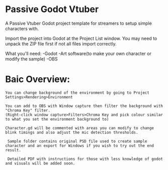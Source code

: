 # Passive Godot Vtuber
 A Passive Vtuber Godot project template for streamers to setup simple characters with.

 Import the project into Godot at the Project List window. You may need to unpack the ZIP file first if not all files import correctly. 

 What you'll need:
    -Godot
    -Art software(to make your own character or modify the sample)
    -OBS

 # Baic Overview:

    You can change background of the environment by going to Project Settings>Rendering>Environment

    You can add to OBS with Window capture then filter the background with "Chroma Key" filter.
    (Right-click window capture>Filters>Chroma Key and pick colour similar to what you set the environment background to)

    Character.gd will be commented with areas you can modify to change blink timings and also adjust the mic detection thresholds.

     Sample folder contains original PSD file used to create sample character and an export for Windows if you wish to try out the end result.

     Detailed PDF with instructions for those with less knowledge of godot and visuals will be added soon.